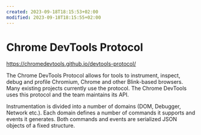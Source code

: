 ```yaml
---
created: 2023-09-18T18:15:53+02:00
modified: 2023-09-18T18:15:55+02:00
---
```

# Chrome DevTools Protocol

https://chromedevtools.github.io/devtools-protocol/

The Chrome DevTools Protocol allows for tools to instrument, inspect, debug and profile Chromium, Chrome and other Blink-based browsers. Many existing projects currently use the protocol. The Chrome DevTools uses this protocol and the team maintains its API.

Instrumentation is divided into a number of domains (DOM, Debugger, Network etc.). Each domain defines a number of commands it supports and events it generates. Both commands and events are serialized JSON objects of a fixed structure. 